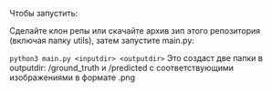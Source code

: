 Чтобы запустить:

Сделайте клон репы или скачайте архив зип этого репозитория (включая папку utils), затем запустите main.py:

``` python3 main.py <inputdir> <outputdir> ```
Это создаст две папки в outputdir: /ground_truth и /predicted с соответствующими изображениями в формате .png
